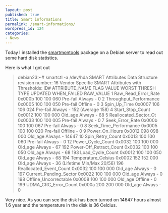```yaml
---
layout: post
published: true
title: Smart informations
permalink: /smart-informations/
wordpress_id: 124
categories:
- News
---
```



Today I installed the <a href="http://sourceforge.net/apps/trac/smartmontools/wiki">smartmontools</a> package on a Debian server to read out some hard disk statistics.

Here is what I got out
<blockquote>
debian23:~# smartctl -a /dev/hda
SMART Attributes Data Structure revision number: 16
Vendor Specific SMART Attributes with Thresholds:
ID# ATTRIBUTE_NAME          FLAG     VALUE WORST THRESH TYPE      UPDATED  WHEN_FAILED RAW_VALUE
  1 Raw_Read_Error_Rate     0x000b   100   100   060    Pre-fail  Always       -       0
  2 Throughput_Performance  0x0005   100   100   050    Pre-fail  Offline      -       0
  3 Spin_Up_Time            0x0007   106   106   024    Pre-fail  Always       -       152 (Average 158)
  4 Start_Stop_Count        0x0012   100   100   000    Old_age   Always       -       68
  5 Reallocated_Sector_Ct   0x0033   100   100   005    Pre-fail  Always       -       0
  7 Seek_Error_Rate         0x000b   100   100   067    Pre-fail  Always       -       0
  8 Seek_Time_Performance   0x0005   100   100   020    Pre-fail  Offline      -       0
  9 Power_On_Hours          0x0012   098   098   000    Old_age   Always       -       14647
 10 Spin_Retry_Count        0x0013   100   100   060    Pre-fail  Always       -       0
 12 Power_Cycle_Count       0x0032   100   100   000    Old_age   Always       -       67
192 Power-Off_Retract_Count 0x0032   100   100   050    Old_age   Always       -       68
193 Load_Cycle_Count        0x0012   100   100   050    Old_age   Always       -       68
194 Temperature_Celsius     0x0002   152   152   000    Old_age   Always       -       36 (Lifetime Min/Max 20/56)
196 Reallocated_Event_Count 0x0032   100   100   000    Old_age   Always       -       0
197 Current_Pending_Sector  0x0022   100   100   000    Old_age   Always       -       0
198 Offline_Uncorrectable   0x0008   100   100   000    Old_age   Offline      -       0
199 UDMA_CRC_Error_Count    0x000a   200   200   000    Old_age   Always       -       0
</blockquote>


Very nice. As you can see the disk has been turned on 14647 hours almost 1.6 year and the temperature in the disk is 36 Celcius.
